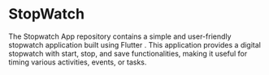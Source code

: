 # StopWatch
The Stopwatch App repository contains a simple and user-friendly stopwatch application built using Flutter . This application provides a digital stopwatch with start, stop, and save functionalities, making it useful for timing various activities, events, or tasks.
